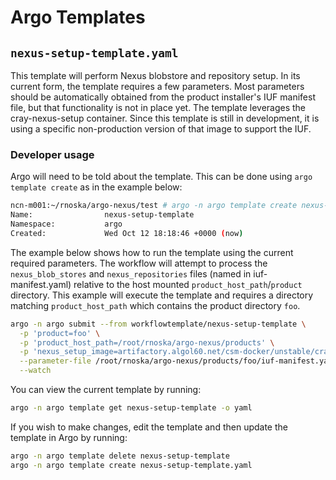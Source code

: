 # Argo Templates

## ```nexus-setup-template.yaml```

This template will perform Nexus blobstore and repository setup. In its current form, the template requires a few parameters.
Most parameters should be automatically obtained from the product installer's IUF manifest file, but that functionality is not 
in place yet. The template leverages the cray-nexus-setup container. Since this template is still in development, it is using a 
specific non-production version of that image to support the IUF.

### Developer usage

Argo will need to be told about the template. This can be done using ```argo template create``` as in the example below:

```bash
ncn-m001:~/rnoska/argo-nexus/test # argo -n argo template create nexus-setup-template.yaml
Name:                nexus-setup-template
Namespace:           argo
Created:             Wed Oct 12 18:18:46 +0000 (now)
```

The example below shows how to run the template using the current required parameters. The workflow will attempt to process the
```nexus_blob_stores``` and ```nexus_repositories``` files (named in iuf-manifest.yaml) relative to the host mounted
```product_host_path```/```product``` directory. This example will execute the template and requires a directory matching
```product_host_path``` which contains the product directory ```foo```.

```bash
argo -n argo submit --from workflowtemplate/nexus-setup-template \
  -p 'product=foo' \
  -p 'product_host_path=/root/rnoska/argo-nexus/products' \
  -p 'nexus_setup_image=artifactory.algol60.net/csm-docker/unstable/cray-nexus-setup:0.8.0-20221021164623_e8d3d3d' \
  --parameter-file /root/rnoska/argo-nexus/products/foo/iuf-manifest.yaml \
  --watch 
```

You can view the current template by running:

```bash
argo -n argo template get nexus-setup-template -o yaml
```

If you wish to make changes, edit the template and then update the template in Argo by running:

```bash
argo -n argo template delete nexus-setup-template
argo -n argo template create nexus-setup-template.yaml
```
